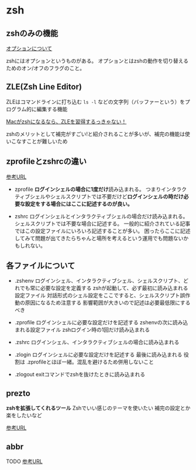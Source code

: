 # zsh

## zshのみの機能

[オプションについて](https://qiita.com/mollifier/items/02eb36b5a58d119c2f1c)

zshにはオプションというものがある。
オプションとはzshの動作を切り替えるためのオン/オフのフラグのこと。

## ZLE(Zsh Line Editor)

ZLEはコマンドラインに打ち込む `ls -l` などの文字列（バッファーという）をプログラム的に編集する機能

[Macがzshになるなら、ZLEを習得するっきゃない！](https://dev.classmethod.jp/articles/zsh-zle-introduction/)

zshのメリットとして補完がすごい!と紹介されることが多いが、補完の機能は使いこなすことが難しいため

## zprofileとzshrcの違い

[参考URL](https://gallard316.hatenablog.com/entry/2020/11/24/185634)

- zprofile
**ログインシェルの場合に1度だけ**読み込まれる。
つまりインタラクティブシェルやシェルスクリプトでは不要だけど**ログインシェルの時だけ必要な設定をする場合にはここに記述するのが良い。**

- zshrc
ログインシェルとインタラクティブシェルの場合だけ読み込まれる。
シェルスクリプトでは不要な場合に記述する。
一般的に紹介されている記事ではこの設定ファイルにいろいろ記述することが多い。
困ったらここに記述してみて問題が出てきたらちゃんと場所を考えるという運用でも問題ないかもしれない。

## 各ファイルについて

- .zshenv
ログインシェル、インタラクティブシェル、シェルスクリプト、どれでも常に必要な設定を定義する
zshが起動して、必ず最初に読み込まれる設定ファイル
対話形式のシェル設定をここですると、シェルスクリプト誤作動の原因になるため注意する
影響範囲が大きいので記述は必要最低限にするべき

- .zprofile
ログインシェルに必要な設定だけを記述する
zshenvの次に読み込まれる設定ファイル
zshログイン時の1回だけ読み込まれる

- .zshrc
ログインシェル、インタラクティブシェルの場合に読み込まれる

- .zlogin
ログインシェルに必要な設定だけを記述する
最後に読み込まれる
役割は .zprofileとほぼ一緒。混乱を避けるため併用しないこと

- .zlogout
exitコマンドでzshを抜けたときに読み込まれる

## prezto

**zshを拡張してくれるツール**
Zshでいい感じのテーマを使いたい
補完の設定とか楽をしたいなど

[参考URL](https://qiita.com/gilly/items/5ff7bd7142e963cdbb9b)

## abbr

TODO
[参考URL](https://qiita.com/n3_x/items/2a7d5aa0cdc6cdcff40a)
